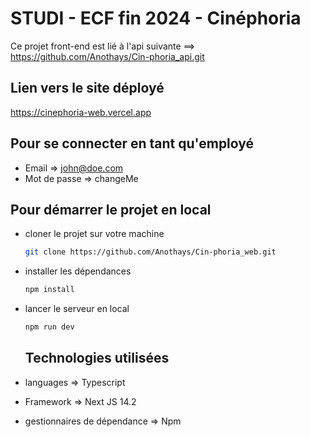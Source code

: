 # STUDI - ECF fin 2024 - Cinéphoria

Ce projet front-end est lié à l'api suivante ==> https://github.com/Anothays/Cin-phoria_api.git

## Lien vers le site déployé

https://cinephoria-web.vercel.app

## Pour se connecter en tant qu'employé

- Email => john@doe.com
- Mot de passe => changeMe

## Pour démarrer le projet en local

- cloner le projet sur votre machine

  ```bash
  git clone https://github.com/Anothays/Cin-phoria_web.git
  ```

- installer les dépendances
  ```bash
  npm install
  ```
- lancer le serveur en local

  ```bash
  npm run dev
  ```

  ## Technologies utilisées

- languages => Typescript
- Framework => Next JS 14.2
- gestionnaires de dépendance => Npm
